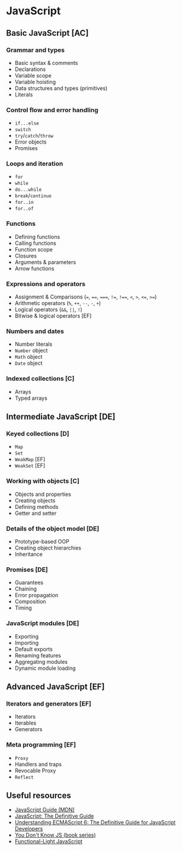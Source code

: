 # JavaScript

## Basic JavaScript [AC]

### Grammar and types 
- Basic syntax & comments
- Declarations
- Variable scope
- Variable hoisting
- Data structures and types (primitives)
- Literals

### Control flow and error handling
- `if...else`
- `switch`
- `try`/`catch`/`throw`
- Error objects
- Promises

### Loops and iteration
- `for`
- `while`
- `do...while`
- `break`/`continue`
- `for..in`
- `for..of`

### Functions
- Defining functions
- Calling functions
- Function scope
- Closures
- Arguments & parameters
- Arrow functions

### Expressions and operators
- Assignment & Comparisons (`=`, `==`, `===`, `!=`, `!==`, `<`, `>`, `<=`, `>=`)
- Arithmetic operators (`%`, `++`, `--`, `-`, `+`)
- Logical operators (`&&`, `||`, `!`)
- Bitwise & logical operators [EF]

### Numbers and dates
- Number literals
- `Number` object
- `Math` object
- `Date` object

### Indexed collections [C]
- Arrays
- Typed arrays

## Intermediate JavaScript [DE]

### Keyed collections [D]
- `Map`
- `Set`
- `WeakMap` [EF]
- `WeakSet` [EF]

### Working with objects [C]
- Objects and properties
- Creating objects
- Defining methods
- Getter and setter

### Details of the object model [DE]
- Prototype-based OOP
- Creating object hierarchies
- Inheritance

### Promises [DE]
- Guarantees
- Chaining
- Error propagation
- Composition
- Timing

### JavaScript modules [DE]
- Exporting
- Importing
- Default exports
- Renaming features
- Aggregating modules
- Dynamic module loading

## Advanced JavaScript [EF]

### Iterators and generators [EF]
- Iterators
- Iterables
- Generators

### Meta programming [EF]
- `Proxy`
- Handlers and traps
- Revocable Proxy
- `Reflect`


## Useful resources

- [JavaScript Guide (MDN)](https://developer.mozilla.org/en-US/docs/Web/JavaScript/Guide)
- [JavaScript: The Definitive Guide](https://www.amazon.com/JavaScript-Definitive-Guide-Activate-Guides/dp/0596805527)
- [Understanding ECMAScript 6: The Definitive Guide for JavaScript Developers](https://www.amazon.com/Understanding-ECMAScript-Definitive-JavaScript-Developers/dp/1593277571)
- [You Don't Know JS (book series)](https://github.com/getify/You-Dont-Know-JS)
- [Functional-Light JavaScript](https://github.com/getify/Functional-Light-JS)

